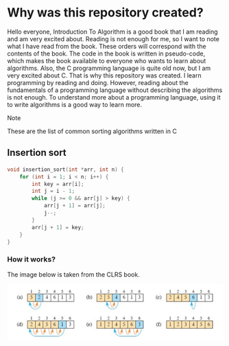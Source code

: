 # Why was this repository created?

Hello everyone, Introduction To Algorithm is a good book that I am reading and am very excited about. Reading is not enough for me, so I want to note what I have read from the book. These orders will correspond with the contents of the book. The code in the book is written in pseudo-code, which makes the book available to everyone who wants to learn about algorithms. Also, the C programming language is quite old now, but I am very excited about C. That is why this repository was created. I learn programming by reading and doing. However, reading about the fundamentals of a programming language without describing the algorithms is not enough. To understand more about a programming language, using it to write algorithms is a good way to learn more.


> [!NOTE]
> These are the list of common sorting algorithms written in C



## Insertion sort

```c
void insertion_sort(int *arr, int n) {
    for (int i = 1; i < n; i++) {
        int key = arr[i];
        int j = i - 1;
        while (j >= 0 && arr[j] > key) {
            arr[j + 1] = arr[j];
            j--;
        }
        arr[j + 1] = key;
    }
} 
```

### How it works? 

The image below is taken from the CLRS book.

![insertion_sort](images/illustrations/insertion_sort_illustration.png)


